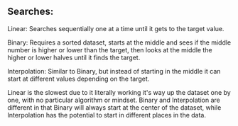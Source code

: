 ## Searches:

Linear: Searches sequentially one at a time until it gets to the target value.

Binary: Requires a sorted dataset, starts at the middle and sees if the middle number is higher or lower than the target, then looks at the middle the higher or lower halves until it finds the target.

Interpolation: Similar to Binary, but instead of starting in the middle it can start at different values depending on the target.

Linear is the slowest due to it literally working it's way up the dataset one by one, with no particular algorithm or mindset. Binary and Interpolation are different in that Binary
will always start at the center of the dataset, while Interpolation has the potential to start in different places in the data.
